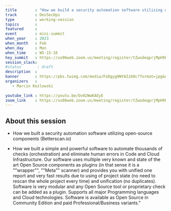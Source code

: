 ```yaml
---
title        : "How we build a security automation software utilizing open-source components (Betterscan.io)" 
track        : DevSecOps
type         : working-session
topics       :
featured     :
event        : mini-summit
when_year    : 2023
when_month   : Feb
when_day     : Mon
when_time    : WS-15-16
hey_summit   : https://us06web.zoom.us/meeting/register/tZwodeqprjMpH9FPunRNXCTeNF-NpYUW7WRD
session_slack:
#status       : draft
description  :
banner       : https://pbs.twimg.com/media/FoDgyg9WYAIzbOc?format=jpg&name=medium
organizers   :
   - Marcin Kozlowski
  
youtube_link : https://youtu.be/Ov02WwKAEyE
zoom_link    : https://us06web.zoom.us/meeting/register/tZwodeqprjMpH9FPunRNXCTeNF-NpYUW7WRD
---
```


## About this session

- How we built a security automation software utilizing open-source components (Betterscan.io)

- How we built a simple and powerful software to automate thousands of checks (orchestration) and eliminate human errors in Code and Cloud Infrastructure. Our software uses multiple very known and state of the art Open Source components as plugins (in that sense it is a ""wrapper"", ""Meta"" scanner) and provides you with unified one report and very fast results due to using of project state (no need to rescan the whole project every time) and unification (no duplicates). Software is very modular and any Open Source tool or proprietary check can be added as a plugin. Supports all major Programming languages and Cloud technologies. Software is available as Open Source in Community Edition and paid Professional/Business variants."
